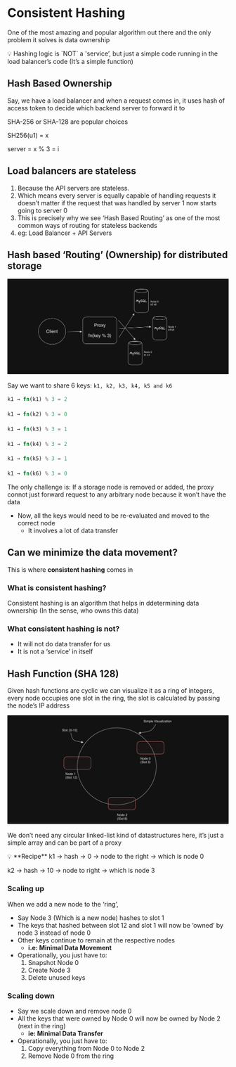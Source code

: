 # Consistent Hashing

One of the most amazing and popular algorithm out there and the only problem it solves is data ownership

<aside>
💡 Hashing logic is `NOT` a 'service’, but just a simple code running in the load balancer’s code (It’s a simple function)

</aside>

## Hash Based Ownership

Say, we have a load balancer and when a request comes in, it uses hash of access token to decide which backend server to forward it to

SHA-256 or SHA-128 are popular choices

SH256(u1) = x

server = x % 3 = i

## Load balancers are stateless

1. Because the API servers are stateless.
2. Which means every server is equally capable of handling requests it doesn’t matter if the request that was handled by server 1 now starts going to server 0
3. This is precisely why we see ‘Hash Based Routing’ as one of the most common ways of routing for stateless backends
4. eg: Load Balancer + API Servers

## Hash based ‘Routing’ (Ownership) for distributed storage

![Hash based routing for distributed storage](../Images/Consistent%20Hashing/hash-based-routing.png)

Say we want to share 6 keys: `k1, k2, k3, k4, k5 and k6`

```rs
k1 → fn(k1) % 3 = 2

k1 → fn(k2) % 3 = 0

k1 → fn(k3) % 3 = 1

k1 → fn(k4) % 3 = 2

k1 → fn(k5) % 3 = 1

k1 → fn(k6) % 3 = 0
```

The only challenge is: If a storage node is removed or added, the proxy connot just forward request to any arbitrary node because it won’t have the data

- Now, all the keys would need to be re-evaluated and moved to the correct node
  - It involves a lot of data transfer

## Can we minimize the data movement?

This is where **consistent hashing** comes in

### What is consistent hashing?

Consistent hashing is an algorithm that helps in ddetermining data ownership (In the sense, who owns this data)

### What consistent hashing is not?

- It will not do data transfer for us
- It is not a ‘service’ in itself

## Hash Function (SHA 128)

Given hash functions are cyclic we can visualize it as a ring of integers, every node occupies one slot in the ring, the slot is calculated by passing the node’s IP address

![Circular Hash Demonstration](../Images/Consistent%20Hashing/circular-hash.png)

We don’t need any circular linked-list kind of datastructures here, it’s just a simple array and can be part of a proxy

<aside>
💡 **Recipe**
k1 → hash → 0 → node to the right → which is node 0

k2 → hash → 10 → node to right → which is node 3

</aside>

### Scaling up

When we add a new node to the ‘ring’,

- Say Node 3 (Which is a new node) hashes to slot 1
- The keys that hashed between slot 12 and slot 1 will now be ‘owned’ by node 3 instead of node 0
- Other keys continue to remain at the respective nodes
  - **i.e: Minimal Data Movement**
- Operationally, you just have to:
  1. Snapshot Node 0
  2. Create Node 3
  3. Delete unused keys

### Scaling down

- Say we scale down and remove node 0
- All the keys that were owned by Node 0 will now be owned by Node 2 (next in the ring)
  - **ie: Minimal Data Transfer**
- Operationally, you just have to:
  1. Copy everything from Node 0 to Node 2
  2. Remove Node 0 from the ring
